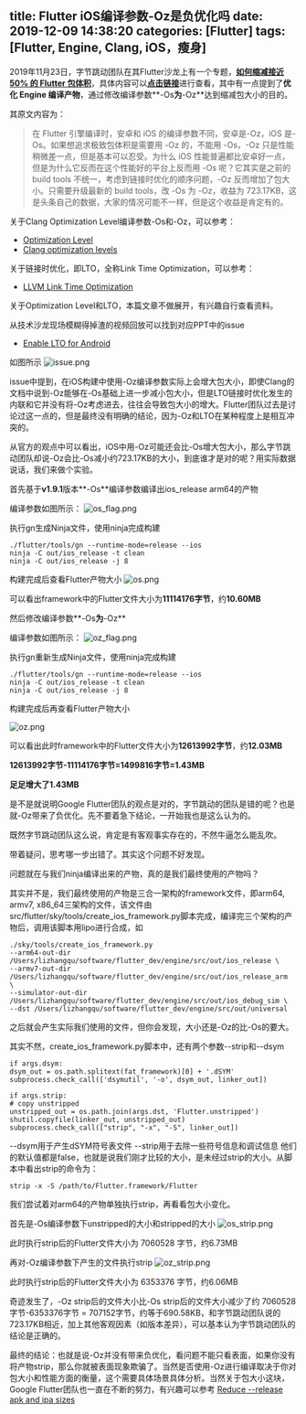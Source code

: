 title: Flutter iOS编译参数-Oz是负优化吗
date: 2019-12-09 14:38:20
categories: [Flutter]
tags: [Flutter, Engine, Clang, iOS，瘦身]
---

2019年11月23日，字节跳动团队在其Flutter沙龙上有一个专题，[**如何缩减接近 50% 的 Flutter 包体积**](https://mp.weixin.qq.com/s/Ls3cDcqjlyOX80PXUO0wRw)，具体内容可以[**点击链接**](https://mp.weixin.qq.com/s/Ls3cDcqjlyOX80PXUO0wRw)进行查看，其中有一点提到了**优化 Engine 编译产物**，通过修改编译参数**-Os**为**-Oz**达到缩减包大小的目的。
<!-- more -->

其原文内容为：

>在 Flutter 引擎编译时，安卓和 iOS 的编译参数不同，安卓是-Oz，iOS 是-Os。如果想追求极致包体积是需要用 -Oz 的，不能用 -Os，-Oz 只是性能稍微差一点，但是基本可以忍受。为什么 iOS 性能普遍都比安卓好一点，但是为什么它反而在这个性能好的平台上反而用 -Os 呢？它其实是之前的 build tools 不统一，考虑到链接时优化的顺序问题，-Oz 反而增加了包大小。只需要升级最新的 build tools，改 -Os 为 -Oz，收益为 723.17KB，这是头条自己的数据，大家的情况可能不一样，但是这个收益是肯定有的。

关于Clang Optimization Level编译参数-Os和-Oz，可以参考：
 - [Optimization Level](https://clang.llvm.org/docs/ClangCommandLineReference.html#optimization-level)
 - [Clang optimization levels](https://stackoverflow.com/questions/15548023/clang-optimization-levels)

关于链接时优化，即LTO，全称Link Time Optimization，可以参考：
  - [LLVM Link Time Optimization](https://llvm.org/docs/LinkTimeOptimization.html)

关于Optimization Level和LTO，本篇文章不做展开，有兴趣自行查看资料。

从技术沙龙现场模糊得掉渣的视频回放可以找到对应PPT中的issue
 - [Enable LTO for Android](https://github.com/flutter/buildroot/pull/165)

如图所示
![issue.png](issue.png)

issue中提到，在iOS构建中使用-Oz编译参数实际上会增大包大小，即使Clang的文档中说到-Oz能够在-Os基础上进一步减小包大小，但是LTO链接时优化发生的内联和它并没有将-Oz考虑进去，往往会导致包大小的增大。Flutter团队过去是讨论过这一点的，但是最终没有明确的结论，因为-Oz和LTO在某种程度上是相互冲突的。

从官方的观点中可以看出，iOS中用-Oz可能还会比-Os增大包大小，那么字节跳动团队却说-Oz会比-Os减小约723.17KB的大小，到底谁才是对的呢？用实际数据说话，我们来做个实验。

首先基于**v1.9.1**版本**-Os**编译参数编译出ios_release arm64的产物

编译参数如图所示：
![os_flag.png](os_flag.png)

执行gn生成Ninja文件，使用ninja完成构建
```
./flutter/tools/gn --runtime-mode=release --ios
ninja -C out/ios_release -t clean
ninja -C out/ios_release -j 8
```
构建完成后查看Flutter产物大小
![os.png](os.png)

可以看出framework中的Flutter文件大小为**11114176字节**，约**10.60MB**

然后修改编译参数**-Os**为**-Oz**

编译参数如图所示：
![oz_flag.png](oz_flag.png)

执行gn重新生成Ninja文件，使用ninja完成构建
```
./flutter/tools/gn --runtime-mode=release --ios
ninja -C out/ios_release -t clean
ninja -C out/ios_release -j 8
```
构建完成后再查看Flutter产物大小

![oz.png](oz.png)

可以看出此时framework中的Flutter文件大小为**12613992字节**，约**12.03MB**

**12613992字节-11114176字节=1499816字节=1.43MB**

**足足增大了1.43MB**

是不是就说明Google Flutter团队的观点是对的，字节跳动的团队是错的呢？也是就-Oz带来了负优化。先不要着急下结论，一开始我也是这么认为的。

既然字节跳动团队这么说，肯定是有客观事实存在的，不然牛逼怎么能乱吹。

带着疑问，思考哪一步出错了。其实这个问题不好发现。

问题就在与我们ninja编译出来的产物，真的是我们最终使用的产物吗？

其实并不是，我们最终使用的产物是三合一架构的framework文件，即arm64, armv7, x86_64三架构的文件，该文件由src/flutter/sky/tools/create_ios_framework.py脚本完成，编译完三个架构的产物后，调用该脚本用lipo进行合成，如

```
./sky/tools/create_ios_framework.py 
--arm64-out-dir /Users/lizhangqu/software/flutter_dev/engine/src/out/ios_release \
--armv7-out-dir /Users/lizhangqu/software/flutter_dev/engine/src/out/ios_release_arm  \
--simulator-out-dir /Users/lizhangqu/software/flutter_dev/engine/src/out/ios_debug_sim \
--dst /Users/lizhangqu/software/flutter_dev/engine/src/out/universal
```

之后就会产生实际我们使用的文件，但你会发现，大小还是-Oz的比-Os的要大。

其实不然，create_ios_framework.py脚本中，还有两个参数\-\-strip和\-\-dsym

```
if args.dsym:
dsym_out = os.path.splitext(fat_framework)[0] + '.dSYM'
subprocess.check_call(['dsymutil', '-o', dsym_out, linker_out])

if args.strip:
# copy unstripped
unstripped_out = os.path.join(args.dst, 'Flutter.unstripped')
shutil.copyfile(linker_out, unstripped_out)
subprocess.check_call(["strip", "-x", "-S", linker_out])
```

\-\-dsym用于产生dSYM符号表文件
\-\-strip用于去除一些符号信息和调试信息
他们的默认值都是false，也就是说我们刚才比较的大小，是未经过strip的大小。从脚本中看出strip的命令为：

```
strip -x -S /path/to/Flutter.framework/Flutter
```

我们尝试着对arm64的产物单独执行strip，再看看包大小变化。

首先是-Os编译参数下unstripped的大小和stripped的大小
![os_strip.png](os_strip.png)

此时执行strip后的Flutter文件大小为 7060528 字节，约6.73MB

再对-Oz编译参数下产生的文件执行strip
![oz_strip.png](oz_strip.png)

此时执行strip后的Flutter文件大小为 6353376 字节，约6.06MB

奇迹发生了，-Oz strip后的文件大小比-Os strip后的文件大小减少了约 7060528字节-6353376字节 = 707152字节，约等于690.58KB，和字节跳动团队说的723.17KB相近，加上其他客观因素（如版本差异），可以基本认为字节跳动团队的结论是正确的。

最终的结论：也就是说-Oz并没有带来负优化，看问题不能只看表面，如果你没有将产物strip，那么你就被表面现象欺骗了。当然是否使用-Oz进行编译取决于你对包大小和性能方面的衡量，这个需要具体场景具体分析。当然关于包大小这块，Google Flutter团队也一直在不断的努力，有兴趣可以参考 [Reduce \-\-release apk and ipa sizes](https://github.com/flutter/flutter/issues/16833)